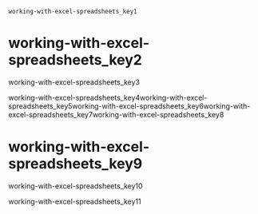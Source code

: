 ```ngMeta
working-with-excel-spreadsheets_key1
```
# working-with-excel-spreadsheets_key2
working-with-excel-spreadsheets_key3

working-with-excel-spreadsheets_key4working-with-excel-spreadsheets_key5working-with-excel-spreadsheets_key6working-with-excel-spreadsheets_key7working-with-excel-spreadsheets_key8

# working-with-excel-spreadsheets_key9
working-with-excel-spreadsheets_key10

working-with-excel-spreadsheets_key11

